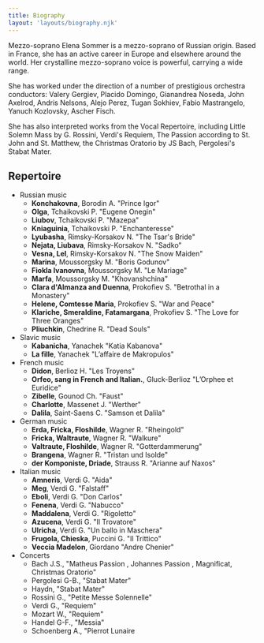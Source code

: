 ```yaml
---
title: Biography
layout: 'layouts/biography.njk'
---
```


Mezzo-soprano Elena Sommer is a mezzo-soprano of Russian origin.  Based in France, she has an active career in Europe and elsewhere around the world. Her crystalline mezzo-soprano voice is powerful, carrying a wide range.

She has worked under the direction of a number of prestigious orchestra conductors:
Valery Gergiev, Placido Domingo, Gianandrea Noseda, John Axelrod, Andris Nelsons, Alejo Perez, Tugan Sokhiev, Fabio Mastrangelo, Yanuch Kozlovsky, Ascher Fisch.

She has also interpreted works from the Vocal Repertoire, including Little Solemn Mass by G. Rossini, Verdi's Requiem, The Passion according to St. John and St. Matthew, the Christmas Oratorio by JS Bach, Pergolesi's Stabat Mater.

## Repertoire
- Russian music
	- **Konchakovna**, Borodin A. "Prince Igor"
	- **Olga**, Tchaikovski P. "Eugene Onegin"
	- **Liubov**, Tchaikovski P. "Mazepa"
	- **Kniaguinia**, Tchaikovski P. "Enchanteresse"
	- **Lyubasha**, Rimsky-Korsakov N. "The Tsar's Bride"
	- **Nejata, Liubava**, Rimsky-Korsakov N. "Sadko"
	- **Vesna, Lel**, Rimsky-Korsakov N. "The Snow Maiden"
	- **Marina**, Moussorgsky M. "Boris Godunov"
	- **Fiokla Ivanovna**, Moussorgsky M. "Le Mariage"
	- **Marfa**, Moussorgsky M. "Khovanshchina"
	- **Clara d'Almanza and Duenna**, Prokofiev S. "Betrothal in a Monastery"
	- **Helene, Comtesse Maria**, Prokofiev S. "War and Peace"
	- **Klariche, Smeraldine, Fatamargana**, Prokofiev S. "The Love for Three Oranges"
	- **Pliuchkin**, Chedrine R. "Dead Souls"
- Slavic music
	- **Kabanicha**, Yanachek "Katia Kabanova"
	- **La fille**, Yanachek "L’affaire de Makropulos"
- French music
	- **Didon**, Berlioz H. "Les Troyens"
	- **Orfeo, sang in French and Italian.**, Gluck-Berlioz "L’Orphee et Euridice"
	- **Zibelle**, Gounod Ch. "Faust"
	- **Charlotte**, Massenet J. "Werther"
	- **Dalila**, Saint-Saens C. "Samson et Dalila"
- German music
	- **Erda, Fricka, Floshilde**, Wagner R. "Rheingold"
	- **Fricka, Waltraute**, Wagner R. "Walkure"
	- **Valtraute, Floshilde**, Wagner R. "Gotterdammerung"
	- **Brangena**, Wagner R. "Tristan und Isolde"
	- **der Komponiste, Driade**, Strauss R. "Arianne auf Naxos"
- Italian music
	- **Amneris**, Verdi G. "Aida"
	- **Meg**, Verdi G. "Falstaff"
	- **Eboli**, Verdi G. "Don Carlos"
	- **Fenena**, Verdi G. "Nabucco"
	- **Maddalena**, Verdi G. "Rigoletto"
	- **Azucena**, Verdi G. "Il Trovatore"
	- **Ulricha**, Verdi G. "Un ballo in Maschera"
	- **Frugola, Chieska**, Puccini G. "Il Trittico"
	- **Veccia Madelon**, Giordano "Andre Chenier"
- Concerts
	- Bach J.S., "Matheus Passion , Johannes Passion , Magnificat, Christmas Oratorio"
	- Pergolesi G-B., "Stabat Mater"
	- Haydn, "Stabat Mater"
	- Rossini G., "Petite Messe Solennelle"
	- Verdi G., "Requiem"
	- Mozart W., "Requiem"
	- Handel G-F., "Messia"
	- Schoenberg A., "Pierrot Lunaire